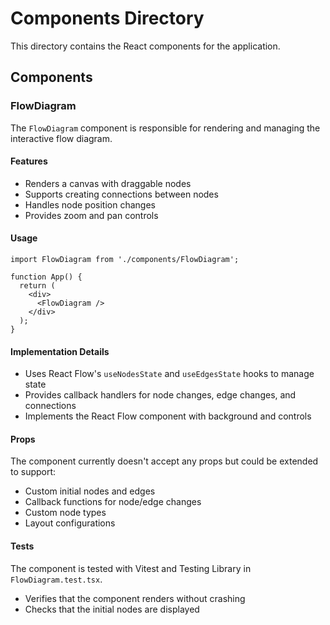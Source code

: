 # Components Directory

This directory contains the React components for the application.

## Components

### FlowDiagram

The `FlowDiagram` component is responsible for rendering and managing the interactive flow diagram.

#### Features

- Renders a canvas with draggable nodes
- Supports creating connections between nodes
- Handles node position changes
- Provides zoom and pan controls

#### Usage

```tsx
import FlowDiagram from './components/FlowDiagram';

function App() {
  return (
    <div>
      <FlowDiagram />
    </div>
  );
}
```

#### Implementation Details

- Uses React Flow's `useNodesState` and `useEdgesState` hooks to manage state
- Provides callback handlers for node changes, edge changes, and connections
- Implements the React Flow component with background and controls

#### Props

The component currently doesn't accept any props but could be extended to support:

- Custom initial nodes and edges
- Callback functions for node/edge changes
- Custom node types
- Layout configurations

#### Tests

The component is tested with Vitest and Testing Library in `FlowDiagram.test.tsx`.

- Verifies that the component renders without crashing
- Checks that the initial nodes are displayed 